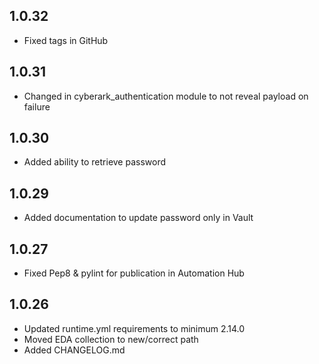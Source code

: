 ## 1.0.32

- Fixed tags in GitHub

## 1.0.31

- Changed in cyberark_authentication module to not reveal payload on failure

## 1.0.30

- Added ability to retrieve password

## 1.0.29

- Added documentation to update password only in Vault

## 1.0.27

- Fixed Pep8 & pylint for publication in Automation Hub

## 1.0.26

- Updated runtime.yml requirements to minimum 2.14.0
- Moved EDA collection to new/correct path
- Added CHANGELOG.md
